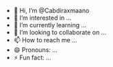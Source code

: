 - 👋 Hi, I’m @Cabdiraxmaano
- 👀 I’m interested in ...
- 🌱 I’m currently learning ...
- 💞️ I’m looking to collaborate on ...
- 📫 How to reach me ...
- 😄 Pronouns: ...
- ⚡ Fun fact: ...

<!---
Cabdiraxmaano/Cabdiraxmaano is a ✨ special ✨ repository because its `README.md` (this file) appears on your GitHub profile.
You can click the Preview link to take a look at your changes.
--->
